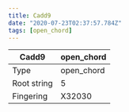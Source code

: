 ```yaml
---
title: Cadd9
date: "2020-07-23T02:37:57.784Z"
tags: [open_chord]
---
```


|Cadd9|open_chord|
|---|---|
|Type|open_chord|
|Root string|5|
|Fingering|X32030|

